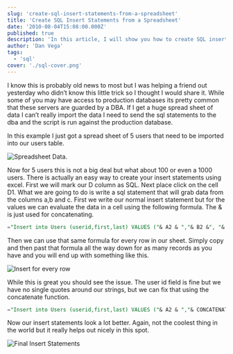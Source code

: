 ```yaml
---
slug: 'create-sql-insert-statements-from-a-spreadsheet'
title: 'Create SQL Insert Statements from a Spreadsheet'
date: '2010-08-04T15:08:00.000Z'
published: true
description: 'In this article, I will show you how to create SQL insert statements from a spreadsheet'
author: 'Dan Vega'
tags:
  - 'sql'
cover: './sql-cover.png'
---
```


I know this is probably old news to most but I was helping a friend out yesterday who didn’t know this little trick so I thought I would share it. While some of you may have access to production databases its pretty common that these servers are guarded by a DBA. If I get a huge spread sheet of data I can’t really import the data I need to send the sql statements to the dba and the script is run against the production database.

In this example I just got a spread sheet of 5 users that need to be imported into our users table.

![Spreadsheet Data](/images/blog/2010/08/04/spreadsheet_data.png).

Now for 5 users this is not a big deal but what about 100 or even a 1000 users. There is actually an easy way to create your insert statements using excel. First we will mark our D column as SQL. Next place click on the cell D1. What we are going to do is write a sql statement that will grab data from the columns a,b and c. First we write our normal insert statement but for the values we can evaluate the data in a cell using the following formula. The & is just used for concatenating.

```sql
="Insert into Users (userid,first,last) VALUES ("& A2 & ","& B2 &", "& C2 &");"
```

Then we can use that same formula for every row in our sheet. Simply copy and then past that formula all the way down for as many records as you have and you will end up with something like this.

![Insert for every row](/images/blog/2010/08/04/insert_sql_2.png)

While this is great you should see the issue. The user id field is fine but we have no single quotes around our strings, but we can fix that using the concatenate function.

```sql
="Insert into Users (userid,first,last) VALUES ("& A2 & ","& CONCATENATE("'",B2,"'") &", "& CONCATENATE("'",C2,"'") &");"
```

Now our insert statements look a lot better. Again, not the coolest thing in the world but it really helps out nicely in this spot.

![Final Insert Statements](/images/blog/2010/08/04/insert_sql_3.png)
